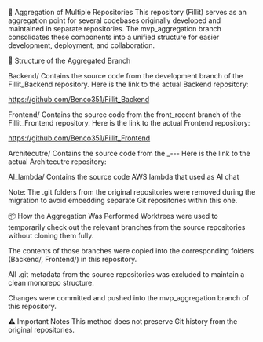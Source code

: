 🧩 Aggregation of Multiple Repositories This repository (Fillit) serves as an aggregation point for several codebases originally developed and maintained in separate repositories. The mvp_aggregation branch consolidates these components into a unified structure for easier development, deployment, and collaboration.

🔧 Structure of the Aggregated Branch

Backend/
Contains the source code from the development branch of the Fillit_Backend repository. 
Here is the link to the actual Backend repository:

https://github.com/Benco351/Fillit_Backend

Frontend/
Contains the source code from the front_recent branch of the Fillit_Frontend repository.
Here is the link to the actual Frontend repository:

https://github.com/Benco351/Fillit_Frontend

Architecutre/
Contains the source code from the _--- 
Here is the link to the actual Architecutre repository:

AI_lambda/
Contains the source code AWS lambda that used as AI chat

Note: The .git folders from the original repositories were removed during the migration to avoid embedding separate Git repositories within this one.

📦 How the Aggregation Was Performed Worktrees were used to temporarily check out the relevant branches from the source repositories without cloning them fully.

The contents of those branches were copied into the corresponding folders (Backend/, Frontend/) in this repository.

All .git metadata from the source repositories was excluded to maintain a clean monorepo structure.

Changes were committed and pushed into the mvp_aggregation branch of this repository.

⚠️ Important Notes This method does not preserve Git history from the original repositories.
